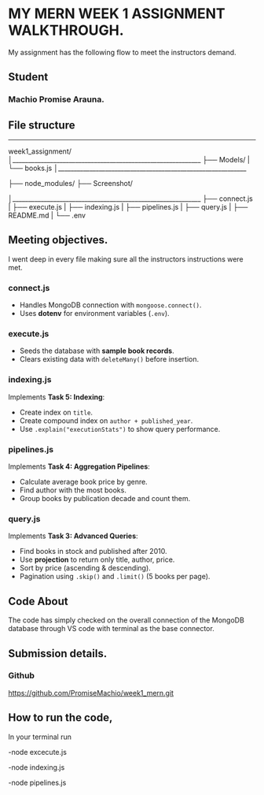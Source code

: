 # MY MERN WEEK 1 ASSIGNMENT WALKTHROUGH.
My assignment has the following flow to meet the instructors demand.

## Student
### Machio Promise Arauna.

## File structure
________________________________________
week1_assignment/
│____________________________________________________________
├── Models/
    |
    └── books.js
│____________________________________________________________

├── node_modules/
├── Screenshot/


│____________________________________________________________
├── connect.js
|
├── execute.js
|
├── indexing.js
|
├── pipelines.js
|
├── query.js
|
├── README.md
|
└── .env


## Meeting objectives.
I went deep in every file making sure all the instructors instructions were met. 

### connect.js
- Handles MongoDB connection with `mongoose.connect()`.  
- Uses **dotenv** for environment variables (`.env`).  

### execute.js
- Seeds the database with **sample book records**.  
- Clears existing data with `deleteMany()` before insertion. 


### indexing.js
Implements **Task 5: Indexing**:  
- Create index on `title`.  
- Create compound index on `author + published_year`.  
- Use `.explain("executionStats")` to show query performance. 

### pipelines.js
Implements **Task 4: Aggregation Pipelines**:  
- Calculate average book price by genre.  
- Find author with the most books.  
- Group books by publication decade and count them.

### query.js
Implements **Task 3: Advanced Queries**:  
- Find books in stock and published after 2010.  
- Use **projection** to return only title, author, price.  
- Sort by price (ascending & descending).  
- Pagination using `.skip()` and `.limit()` (5 books per page).
## Code About
The code has simply checked on the overall connection of the MongoDB database through VS code with terminal as the base connector.

## Submission details.
### Github 
https://github.com/PromiseMachio/week1_mern.git

## How to run the code,
In your terminal run

-node excecute.js

-node indexing.js

-node pipelines.js
